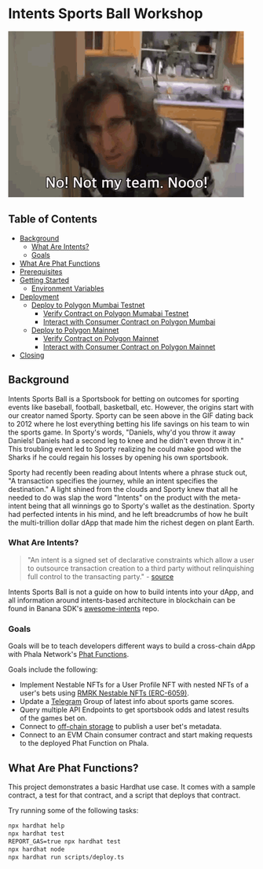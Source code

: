 # Intents Sports Ball Workshop

![Sporty losing it all](./assets/sporty-not-my-team.gif "Sporty Losing It All [2012]")

## Table of Contents
- [Background](#background)
    - [What Are Intents?](#what-are-intents)
    - [Goals](#goals)
- [What Are Phat Functions](#what-are-phat-functions)
- [Prerequisites](#prerequisites)
- [Getting Started](#getting-started)
    - [Environment Variables](#environment-variables)
- [Deployment](#deployment)
    - [Deploy to Polygon Mumbai Testnet](#deploy-to-polygon-mumbai-testnet)
        - [Verify Contract on Polygon Mumabai Testnet](#verify-contract-on-polygon-mumbai-testnet)
        - [Interact with Consumer Contract on Polygon Mumbai](#interact-with-consumer-contract-on-polygon-mumbai)
    - [Deploy to Polygon Mainnet](#deploy-to-polygon-mainnet)
        - [Verify Contract on Polygon Mainnet](#verify-contract-on-polygon-mainnet)
        - [Interact with Consumer Contract on Polygon Mainnet](#interact-with-consumer-contract-on-polygon-mainnet)
- [Closing](#closing)

## Background
Intents Sports Ball is a Sportsbook for betting on outcomes for sporting events like baseball, football, basketball, etc. However, the origins start with our creator named Sporty. Sporty can be seen above in the GIF dating back to 2012 where he lost everything betting his life savings on his team to win the sports game. In Sporty's words, "Daniels, why'd you throw it away Daniels! Daniels had a second leg to knee and he didn't even throw it in." This troubling event led to Sporty realizing he could make good with the Sharks if he could regain his losses by opening his own sportsbook.

Sporty had recently been reading about Intents where a phrase stuck out, "A transaction specifies the journey, while an intent specifies the destination." A light shined from the clouds and Sporty knew that all he needed to do was slap the word "Intents" on the product with the meta-intent being that all winnings go to Sporty's wallet as the destination. Sporty had perfected intents in his mind, and he left breadcrumbs of how he built the multi-trillion dollar dApp that made him the richest degen on plant Earth.
### What Are Intents?
> "An intent is a signed set of declarative constraints which allow a user to outsource transaction creation to a third party without relinquishing full control to the transacting party." - [source](https://www.paradigm.xyz/2023/06/intents)

Intents Sports Ball is not a guide on how to build intents into your dApp, and all information around intents-based architecture in blockchain can be found in Banana SDK's [awesome-intents](https://github.com/Banana-Wallet/awesome-intents) repo.

### Goals
Goals will be to teach developers different ways to build a cross-chain dApp with Phala Network's [Phat Functions](todo-link).

Goals include the following:
- Implement Nestable NFTs for a User Profile NFT with nested NFTs of a user's bets using [RMRK Nestable NFTs (ERC-6059)](https://eips.ethereum.org/EIPS/eip-6059).
- Update a [Telegram](https://telegram.org/) Group of latest info about sports game scores.
- Query multiple API Endpoints to get sportsbook odds and latest results of the games bet on.
- Connect to [off-chain storage](todo-link) to publish a user bet's metadata.
- Connect to an EVM Chain consumer contract and start making requests to the deployed Phat Function on Phala.

## What Are Phat Functions?
This project demonstrates a basic Hardhat use case. It comes with a sample contract, a test for that contract, and a script that deploys that contract.

Try running some of the following tasks:

```shell
npx hardhat help
npx hardhat test
REPORT_GAS=true npx hardhat test
npx hardhat node
npx hardhat run scripts/deploy.ts
```
